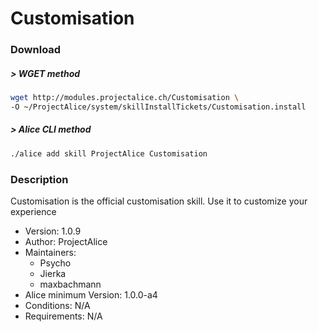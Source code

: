 # Customisation

### Download

##### > WGET method
```bash
wget http://modules.projectalice.ch/Customisation \
-O ~/ProjectAlice/system/skillInstallTickets/Customisation.install
```

##### > Alice CLI method
```bash
./alice add skill ProjectAlice Customisation
```

### Description
Customisation is the official customisation skill. Use it to customize your experience

- Version: 1.0.9
- Author: ProjectAlice
- Maintainers:
  - Psycho
  - Jierka
  - maxbachmann
- Alice minimum Version: 1.0.0-a4
- Conditions: N/A
- Requirements: N/A

